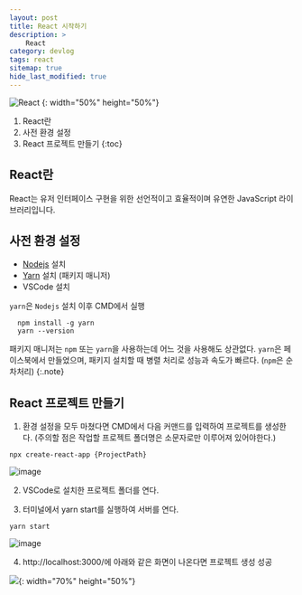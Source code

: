 ```yaml
---
layout: post
title: React 시작하기
description: >
    React 
category: devlog
tags: react
sitemap: true
hide_last_modified: true
---
```


![React](https://miro.medium.com/max/1400/1*BwJ84XJUWpPNpSKFGU8KDQ.png)
{: width="50%" height="50%"}


1. React란
2. 사전 환경 설정
3. React 프로젝트 만들기
{:toc}

## React란
React는 유저 인터페이스 구현을 위한 선언적이고 효율적이며 유연한 JavaScript 라이브러리입니다.

## 사전 환경 설정

- [Nodejs](https://nodejs.org/ko/download/) 설치
- [Yarn](https://yarnpkg.com/) 설치 (패키지 매니저) 
- VSCode 설치

`yarn`은 `Nodejs` 설치 이후 CMD에서 실행
```
  npm install -g yarn
  yarn --version
```

패키지 매니저는 `npm` 또는 `yarn`을 사용하는데
어느 것을 사용해도 상관없다. `yarn`은 페이스북에서 만들었으며, 패키지 설치할 때 병렬 처리로 성능과 속도가 빠르다. (`npm`은 순차처리)
{:.note}


## React 프로젝트 만들기

1. 환경 설정을 모두 마쳤다면 CMD에서 다음 커맨드를 입력하여 프로젝트를 생성한다. 
(주의할 점은 작업할 프로젝트 폴더명은 소문자로만 이루어져 있어야한다.)
```
npx create-react-app {ProjectPath}
```
![image](https://user-images.githubusercontent.com/82817883/140606655-62be5128-f069-4d69-ba8c-14b4788c3f5e.png)

2. VSCode로 설치한 프로젝트 폴더를 연다.

3. 터미널에서 yarn start를 실행하여 서버를 연다.
```
yarn start
```
![image](https://user-images.githubusercontent.com/82817883/140606299-688e7240-a082-4b8c-8ac9-f8510e96fc81.png)

4. http://localhost:3000/에 아래와 같은 화면이 나온다면 프로젝트 생성 성공

![](https://user-images.githubusercontent.com/82817883/140603458-d3d6b1c6-d0d1-4871-9575-2a850f469349.png){: width="70%" height="50%"}

